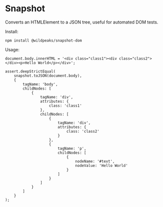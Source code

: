 # Snapshot

Converts an HTMLElement to a JSON tree, useful for automated DOM tests.

Install:

	npm install @wildpeaks/snapshot-dom

Usage:

	document.body.innerHTML = '<div class="class1"><div class="class2"></div><p>Hello World</p></div>';

	assert.deepStrictEqual(
		snapshot.toJSON(document.body),
		{
			tagName: 'body',
			childNodes: [
				{
					tagName: 'div',
					attributes: {
						class: 'class1'
					},
					childNodes: [
						{
							tagName: 'div',
							attributes: {
								class: 'class2'
							}
						},
						{
							tagName: 'p',
							childNodes: [
								{
									nodeName: '#text',
									nodeValue: 'Hello World'
								}
							]
						}
					]
				}
			]
		}
	);
